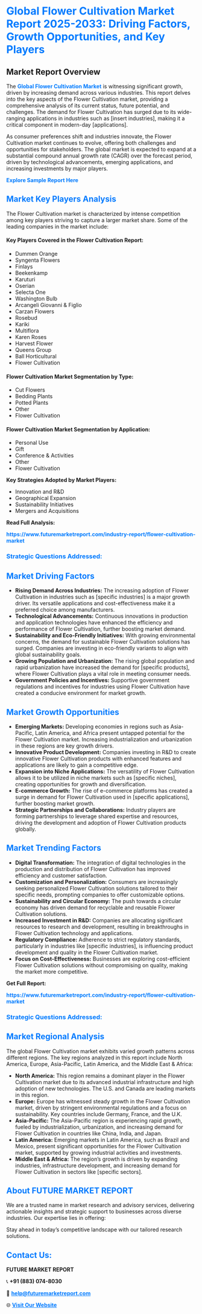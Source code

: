 <h1 style="color: #007BFF;">Global Flower Cultivation Market Report 2025-2033: Driving Factors, Growth Opportunities, and Key Players</h1>

<section id="overview">
<h2>Market Report Overview</h2>
<p>The <a href="https://www.futuremarketreport.com/industry-report/flower-cultivation-market" style="color: #007BFF; text-decoration: none;"><strong>Global Flower Cultivation Market</strong></a> is witnessing significant growth, driven by increasing demand across various industries. This report delves into the key aspects of the Flower Cultivation market, providing a comprehensive analysis of its current status, future potential, and challenges. The demand for Flower Cultivation has surged due to its wide-ranging applications in industries such as [insert industries], making it a critical component in modern-day [applications].</p>
<p>As consumer preferences shift and industries innovate, the Flower Cultivation market continues to evolve, offering both challenges and opportunities for stakeholders. The global market is expected to expand at a substantial compound annual growth rate (CAGR) over the forecast period, driven by technological advancements, emerging applications, and increasing investments by major players.</p>
</section>

<section id="overview">
<p><a href="https://www.futuremarketreport.com/request-sample/reportId=100782" style="color: #007BFF; text-decoration: none;"><strong>Explore Sample Report Here</strong></a></p>
</section>

<section id="key-players">
<h2 style="color: #007BFF;">Market Key Players Analysis</h2>
<p>The Flower Cultivation market is characterized by intense competition among key players striving to capture a larger market share. Some of the leading companies in the market include:</p>
<h4>Key Players Covered in the Flower Cultivation Report:</h4>
<ul><li>Dummen Orange</li><li>Syngenta Flowers</li><li>Finlays</li><li>Beekenkamp</li><li>Karuturi</li><li>Oserian</li><li>Selecta One</li><li>Washington Bulb</li><li>Arcangeli Giovanni &amp; Figlio</li><li>Carzan Flowers</li><li>Rosebud</li><li>Kariki</li><li>Multiflora</li><li>Karen Roses</li><li>Harvest Flower</li><li>Queens Group</li><li>Ball Horticultural</li><li>Flower Cultivation</li></ul>
<h4>Flower Cultivation Market Segmentation by Type:</h4>
<ul><li>Cut Flowers</li><li>Bedding Plants</li><li>Potted Plants</li><li>Other</li><li>Flower Cultivation</li></ul>

<h4>Flower Cultivation Market Segmentation by Application:</h4>
<ul><li>Personal Use</li><li>Gift</li><li>Conference &amp; Activities</li><li>Other</li><li>Flower Cultivation</li></ul>
<p><strong>Key Strategies Adopted by Market Players:</strong></p>
<ul>
<li>Innovation and R&D</li>
<li>Geographical Expansion</li>
<li>Sustainability Initiatives</li>
<li>Mergers and Acquisitions</li>
</ul>
</section>

<section>
<p><strong>Read Full Analysis: </strong></p><a href="https://www.futuremarketreport.com/industry-report/flower-cultivation-market" style="color: #007BFF; text-decoration: none;"><strong>https://www.futuremarketreport.com/industry-report/flower-cultivation-market</strong></a>
<h3 style="color: #007BFF;">Strategic Questions Addressed:</h3>
</section>

<section id="driving-factors">
<h2 style="color: #007BFF;">Market Driving Factors</h2>
<ul>
<li><strong>Rising Demand Across Industries:</strong> The increasing adoption of Flower Cultivation in industries such as [specific industries] is a major growth driver. Its versatile applications and cost-effectiveness make it a preferred choice among manufacturers.</li>
<li><strong>Technological Advancements:</strong> Continuous innovations in production and application technologies have enhanced the efficiency and performance of Flower Cultivation, further boosting market demand.</li>
<li><strong>Sustainability and Eco-Friendly Initiatives:</strong> With growing environmental concerns, the demand for sustainable Flower Cultivation solutions has surged. Companies are investing in eco-friendly variants to align with global sustainability goals.</li>
<li><strong>Growing Population and Urbanization:</strong> The rising global population and rapid urbanization have increased the demand for [specific products], where Flower Cultivation plays a vital role in meeting consumer needs.</li>
<li><strong>Government Policies and Incentives:</strong> Supportive government regulations and incentives for industries using Flower Cultivation have created a conducive environment for market growth.</li>
</ul>
</section>

<section id="growth-opportunities">
<h2 style="color: #007BFF;">Market Growth Opportunities</h2>
<ul>
<li><strong>Emerging Markets:</strong> Developing economies in regions such as Asia-Pacific, Latin America, and Africa present untapped potential for the Flower Cultivation market. Increasing industrialization and urbanization in these regions are key growth drivers.</li>
<li><strong>Innovative Product Development:</strong> Companies investing in R&D to create innovative Flower Cultivation products with enhanced features and applications are likely to gain a competitive edge.</li>
<li><strong>Expansion into Niche Applications:</strong> The versatility of Flower Cultivation allows it to be utilized in niche markets such as [specific niches], creating opportunities for growth and diversification.</li>
<li><strong>E-commerce Growth:</strong> The rise of e-commerce platforms has created a surge in demand for Flower Cultivation used in [specific applications], further boosting market growth.</li>
<li><strong>Strategic Partnerships and Collaborations:</strong> Industry players are forming partnerships to leverage shared expertise and resources, driving the development and adoption of Flower Cultivation products globally.</li>
</ul>
</section>

<section id="trending-factors">
<h2 style="color: #007BFF;">Market Trending Factors</h2>
<ul>
<li><strong>Digital Transformation:</strong> The integration of digital technologies in the production and distribution of Flower Cultivation has improved efficiency and customer satisfaction.</li>
<li><strong>Customization and Personalization:</strong> Consumers are increasingly seeking personalized Flower Cultivation solutions tailored to their specific needs, prompting companies to offer customizable options.</li>
<li><strong>Sustainability and Circular Economy:</strong> The push towards a circular economy has driven demand for recyclable and reusable Flower Cultivation solutions.</li>
<li><strong>Increased Investment in R&D:</strong> Companies are allocating significant resources to research and development, resulting in breakthroughs in Flower Cultivation technology and applications.</li>
<li><strong>Regulatory Compliance:</strong> Adherence to strict regulatory standards, particularly in industries like [specific industries], is influencing product development and quality in the Flower Cultivation market.</li>
<li><strong>Focus on Cost-Effectiveness:</strong> Businesses are exploring cost-efficient Flower Cultivation solutions without compromising on quality, making the market more competitive.</li>
</ul>
</section>

<section>
<p><strong>Get Full Report: </strong></p><a href="https://www.futuremarketreport.com/industry-report/flower-cultivation-market" style="color: #007BFF; text-decoration: none;"><strong>https://www.futuremarketreport.com/industry-report/flower-cultivation-market</strong></a>
<h3 style="color: #007BFF;">Strategic Questions Addressed:</h3>
</section>


<section id="regional-analysis">
<h2 style="color: #007BFF;">Market Regional Analysis</h2>
<p>The global Flower Cultivation market exhibits varied growth patterns across different regions. The key regions analyzed in this report include North America, Europe, Asia-Pacific, Latin America, and the Middle East & Africa:</p>
<ul>
<li><strong>North America:</strong> This region remains a dominant player in the Flower Cultivation market due to its advanced industrial infrastructure and high adoption of new technologies. The U.S. and Canada are leading markets in this region.</li>
<li><strong>Europe:</strong> Europe has witnessed steady growth in the Flower Cultivation market, driven by stringent environmental regulations and a focus on sustainability. Key countries include Germany, France, and the U.K.</li>
<li><strong>Asia-Pacific:</strong> The Asia-Pacific region is experiencing rapid growth, fueled by industrialization, urbanization, and increasing demand for Flower Cultivation in countries like China, India, and Japan.</li>
<li><strong>Latin America:</strong> Emerging markets in Latin America, such as Brazil and Mexico, present significant opportunities for the Flower Cultivation market, supported by growing industrial activities and investments.</li>
<li><strong>Middle East & Africa:</strong> The region’s growth is driven by expanding industries, infrastructure development, and increasing demand for Flower Cultivation in sectors like [specific sectors].</li>
</ul>
</section>

<footer>
<h2 style="color: #007BFF;">About FUTURE MARKET REPORT</h2>
<p>We are a trusted name in market research and advisory services, delivering actionable insights and strategic support to businesses across diverse industries. Our expertise lies in offering:</p>

<p>Stay ahead in today’s competitive landscape with our tailored research solutions.</p>

<h2 style="color: #007BFF;">Contact Us:</h2>
<p><strong>FUTURE MARKET REPORT</strong></p>
<p>📞 <strong>+91 (883) 074-8030</strong></p>
<p>📧 <strong><a href="mailto:help@futuremarketreport.com" style="color: #007BFF;">help@futuremarketreport.com</a></strong></p>
<p>🌐 <strong><a href="https://www.futuremarketreport.com/" style="color: #007BFF;">Visit Our Website</a></strong></p>
</footer>